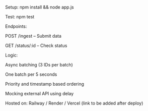 Setup: npm install && node app.js

Test: npm test

Endpoints:

POST /ingest – Submit data

GET /status/:id – Check status

Logic:

Async batching (3 IDs per batch)

One batch per 5 seconds

Priority and timestamp based ordering

Mocking external API using delay

Hosted on: Railway / Render / Vercel (link to be added after deploy)
